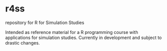 # r4ss

repository for R for Simulation Studies

Intended as reference material for a R programming course with applications for simulation studies. Currently in development and subject to drastic changes.
